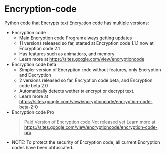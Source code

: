 # Encryption-code
Python code that Encrypts text
Encryption code has multiple versions:
 - Encryption code
    - Main Encryption code Program always getting updates
    - 11 versions released so far, started at Encryption code 1.1.1 now at Encryption code 2.1
    - Has features such as animations, and memory
    - Learn more at https://sites.google.com/view/encryptioncode
 - Encryption code beta 
    - Simpler version of Encryption code without features, only Encryption and Decryption
    - 2 versions released so far, Encryption code beta, and Encryption code beta 2.0
    - Automatically detects wether to encrypt or decrypt text.
    - Learn more at https://sites.google.com/view/encryptioncode/encryption-code-beta-2-0
 - Encryption code Pro
    > Paid Version of Encryption code
    > Not released yet
    > Learn more at https://sites.google.com/view/encryptioncode/encryption-code-pro
* NOTE: To protect the security of Encryption code, all current Encryption codes have been obfuscated.
